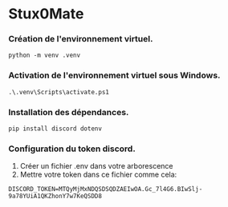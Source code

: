 # Stux0Mate

### Création de l'environnement virtuel.
```
python -m venv .venv
```

### Activation de l'environnement virtuel sous Windows.
```
.\.venv\Scripts\activate.ps1
```

### Installation des dépendances.
```
pip install discord dotenv
```

### Configuration du token discord. 
1. Créer un fichier .env dans votre arborescence 
2. Mettre votre token dans ce fichier comme cela:  
```
DISCORD_TOKEN=MTQyMjMxNDQSDSQDZAEIwOA.Gc_7l4G6.BIwSlj-9a78YUiA1QKZhonY7w7KeQSDD8
```